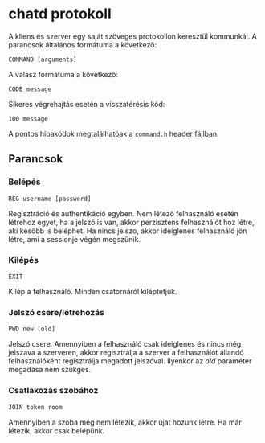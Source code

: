 # chatd protokoll

A kliens és szerver egy saját szöveges protokollon keresztül kommunkál. A
parancsok általános formátuma a következő:

    COMMAND [arguments]

A válasz formátuma a következő:

    CODE message

Sikeres végrehajtás esetén a visszatérésis kód:

    100 message

A pontos hibakódok megtalálhatóak a `command.h` header fájlban.

## Parancsok

### Belépés

    REG username [password]

Regisztráció és authentikáció egyben. Nem létező felhasználó esetén létrehoz
egyet, ha a jelszó is van, akkor perzisztens felhasználót hoz létre, aki később
is beléphet. Ha nincs jelszo, akkor ideiglenes felhasználó jön létre, ami a
sessionje végén megszűnik.

### Kilépés

    EXIT

Kilép a felhasználó. Minden csatornáról kiléptetjük.

### Jelszó csere/létrehozás

    PWD new [old]

Jelszó csere. Amennyiben a felhasználó csak ideiglenes és nincs még jelszava a
szerveren, akkor regisztrálja a szerver a felhasználót állandó felhasználóként
regisztrálja megadott jelszóval.  Ilyenkor az _old_ paraméter megadása nem
szükges.

### Csatlakozás szobához

    JOIN token room

Amennyiben a szoba még nem létezik, akkor újat hozunk létre. Ha már létezik,
akkor csak belépünk.
